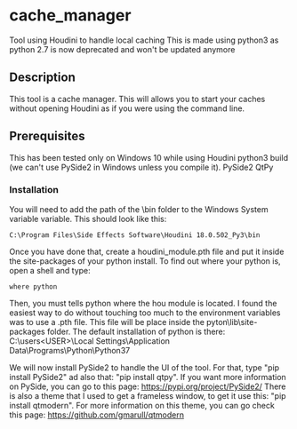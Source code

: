 # cache_manager
Tool using Houdini to handle local caching
This is made using python3 as python 2.7 is now deprecated and won't be updated anymore

## Description
This tool is a cache manager. This will allows you to start your caches without opening Houdini as if you were using the command line.

## Prerequisites
This has been tested only on Windows 10 while using Houdini python3 build (we can't use PySide2 in Windows unless you compile it).
PySide2
QtPy


### Installation
You will need to add the path of the \bin folder to the Windows System variable variable.
This should look like this:
```
C:\Program Files\Side Effects Software\Houdini 18.0.502_Py3\bin
```

Once you have done that, create a houdini_module.pth file and put it inside the site-packages of your python install.
To find out where your python is, open a shell and type:
```
where python
```
 
Then, you must tells python where the hou module is located. I found the easiest way to do without touching too much to the environment variables was to use a .pth file. This file will be place inside the pyton\lib\site-packages folder. 
The default installation of python is there: C:\users\<USER>\Local Settings\Application Data\Programs\Python\Python37

We will now install PySide2 to handle the UI of the tool.
For that, type "pip install PySide2" ad also that: "pip install qtpy". If you want more information on PySide, you can go to this page: https://pypi.org/project/PySide2/
There is also a theme that I used to get a frameless window, to get it use this: "pip install qtmodern". For more information on this theme, you can go check this page: https://github.com/gmarull/qtmodern

